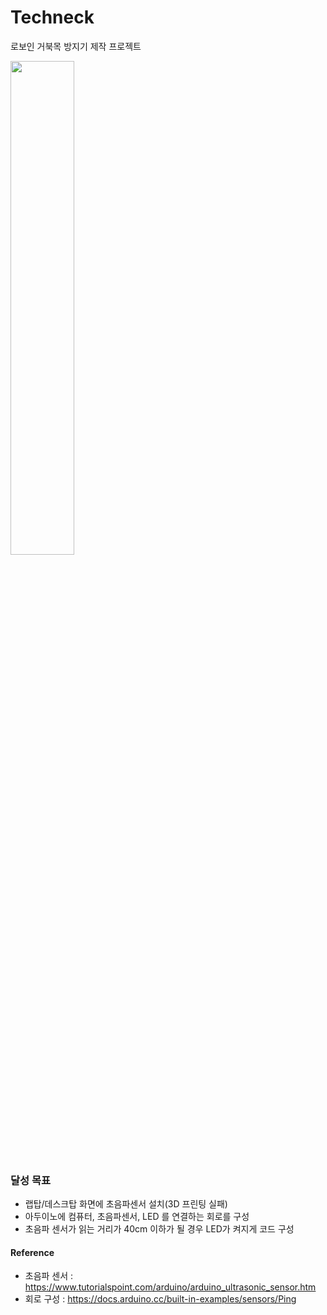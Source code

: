 # Techneck
로보인 거북목 방지기 제작 프로젝트

<img src="https://github.com/kxxbeomjun/Roboin-projects/assets/121419945/35647afd-0fba-44e9-8c26-04be569306aa" width="45%" height="45%">

### 달성 목표
+ 랩탑/데스크탑 화면에 초음파센서 설치(3D 프린팅 실패)
+ 아두이노에 컴퓨터, 초음파센서, LED 를 연결하는 회로를 구성
+ 초음파 센서가 읽는 거리가 40cm 이하가 될 경우 LED가 켜지게 코드 구성

#### Reference
+ 초음파 센서 : https://www.tutorialspoint.com/arduino/arduino_ultrasonic_sensor.htm
+ 회로 구성 : https://docs.arduino.cc/built-in-examples/sensors/Ping
